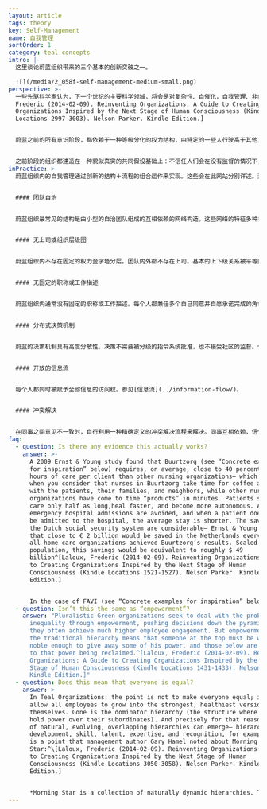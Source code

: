 ```yaml
---
layout: article
tags: theory
key: Self-Management
name: 自我管理
sortOrder: 1
category: teal-concepts
intro: |-
  这里谈论蔚蓝组织带来的三个基本的创新突破之一。

  ![](/media/2_058f-self-management-medium-small.png)
perspective: >-
  一些先驱科学家认为，下一个世纪的主要科学领域，将会是对复杂性、自催化，自我管理、非线性、以及适应性系统的研究。这通常被称为复杂体，或混沌学（对于蔚蓝阶段而言，这些理论等同于牛顿理论在橙色阶段的地位）。虽然我们目前还只是刚刚开始重视这些，但自我管理绝对不是个惊人的新发明。这个世界已经按照这个规则运作了数十亿年，衍生出各种出色而复杂的，让我们几乎无法理解的生物体和生态系统（道）。自组织是这个世界的生命力量，在混沌的边缘维持恰到好处的用来旋卷能量的微量秩序，将秩序比例维持在刚好能生效而又不束缚灵活的适应性和学习创新进程，而生生不息。^\[Laloux,
  Frederic (2014-02-09). Reinventing Organizations: A Guide to Creating
  Organizations Inspired by the Next Stage of Human Consciousness (Kindle
  Locations 2997-3003). Nelson Parker. Kindle Edition.]


  蔚蓝之前的所有意识阶段，都依赖于一种等级分化的权力结构，由特定的一些人行驶高于其他人的权威。力量和决策权集中在塔顶，将同事分割成有权和无权的强弱两种人群，并随之带来了有史以来一直在污染组织的各种扭曲和问题（违背人性）。组织内的权力被看作值得争夺的珍希商品。这种状况无疑会激发出人性的阴暗面：个人野心、政治心机、不信任、恐惧、和贪婪。在组织底层，这经常会激发带来无力感的两个孪生兄弟：懈怠和抱怨。我们在很多组织内见证到的那些不断蔓延开来的缺乏驱动力现象，就是权力不平等分配带来的毁灭性副作用。对少数幸运者而言，职场是快乐的自我表现空间，是一种跟同事友好携手追逐有意义目标的空间。而对多数人而言，工作单纯是种苦差，是每天出卖几个小时的人生来换取口粮的手段。全球化生产力的故事，只是个浪费才能和能量的悲伤神话。^\[Laloux, Frederic (2014-02-09). Reinventing Organizations: A Guide to Creating Organizations Inspired by the Next Stage of Human Consciousness (Kindle Locations 1416-1423). Nelson Parker. Kindle Edition.] ^\[A 2012 survey conducted by Tower Watson, a human resources consulting firm polled 32,000 workers in the corporate sector in 29 countries to measure employee engagement (as well as the key factors contributing to engagement, such as confidence in senior management and the perceived interest by senior management in employee well-being). The overarching conclusion: just around a third of people are engaged in their work (35 percent). Many more people are “detached” or actively “disengaged” (43 percent). The remaining 22 percent feel “unsupported.”] ^\[For a deep discussion of what motivates the modern worker, see Drive: The Surprising Truth About What Motivates Us by Daniel Pink, Riverhead Hardcover, 2009.]


  之前阶段的组织都建造在一种貌似真实的共同假设基础上：不信任人们会在没有监督的情况下，自觉为了组织的最大利益而行动。蔚蓝组织则建立在一种双向信任的基础上。劳动者和员工被看作有理喻的个体，渴望进行卓越的工作（劳动成为第一需要的共产主义阶段），组织信任成员会做正确的事。有了这个前提，就只需要很少的规则和控制机制。成员得到赋能而创造奇迹。
inPractice: >-
  蔚蓝组织内的自我管理通过创新的结构＋流程的组合运作来实现。这些会在此网站分别详述。这里给出一些亮点：


  #### 团队自治


  蔚蓝组织最常见的结构是由小型的自治团队组成的互相依赖的网络构造。这些网络的特征多种多样，随着组织的行业特点和环境而不同，但基本细胞都是团队，一般由10-20人组成，具有自组织特性，不存在任何团队外部的上司。


  #### 无上司或组织层级图


  蔚蓝组织内不存在固定的权力金字塔分层。团队内外都不存在上司。基本的上下级关系被平等同事为主的双向承诺关系替代。决策权和力量会流动到任何有专长、有兴趣，或有热情自愿走上前台，对某个场景做出贡献的成员那里。流动性的、自然形成的阶层，替代了传统金字塔等级的固定权力构造，于是组织不再需要组织结构图。参见[组织结构](../organizational-structure/)。


  #### 无固定的职称或工作描述


  蔚蓝组织内通常没有固定的职称或工作描述。每个人都兼任多个自己同意并自愿承诺完成的角色。当某人感觉到某个课题或机会在呼唤一个新角色，就会单纯的站出来，申请承担这个角色任务。参见职称和工作描述，以及岗位定义和任务分派。[职称与工作描述](../job-titles-and-job-descriptions/)以及[岗位定义与任务分派](../role-definition-and-allocation/)。


  #### 分布式决策机制


  蔚蓝的决策机制具有高度分散性。决策不需要被分级的指令系统批准，也不接受社区的监督。任何人都可以在寻求1）所有被影响到的人，2）在该领域有专长的人的建议之后做任何决策。参见[决策](../decision-making/)。


  #### 开放的信息流


  每个人都同时被赋予全部信息的访问权。参见[信息流](../information-flow/)。


  #### 冲突解决


  在同事之间意见不一致时，自行利用一种精确定义的冲突解决流程来解决。同事互相依赖，信任各自的双向承诺。参见 [冲突解决](../conflict-resolution/)。
faq:
  - question: Is there any evidence this actually works?
    answer: >-
      A 2009 Ernst & Young study found that Buurtzorg (see “Concrete examples
      for inspiration” below) requires, on average, close to 40 percent fewer
      hours of care per client than other nursing organizations— which is ironic
      when you consider that nurses in Buurtzorg take time for coffee and talk
      with the patients, their families, and neighbors, while other nursing
      organizations have come to time “products” in minutes. Patients stay in
      care only half as long,heal faster, and become more autonomous. A third of
      emergency hospital admissions are avoided, and when a patient does need to
      be admitted to the hospital, the average stay is shorter. The savings for
      the Dutch social security system are considerable— Ernst & Young estimates
      that close to € 2 billion would be saved in the Netherlands every year if
      all home care organizations achieved Buurtzorg’s results. Scaled to the US
      population, this savings would be equivalent to roughly $ 49
      billion^[Laloux, Frederic (2014-02-09). Reinventing Organizations: A Guide
      to Creating Organizations Inspired by the Next Stage of Human
      Consciousness (Kindle Locations 1521-1527). Nelson Parker. Kindle
      Edition.]


      In the case of FAVI (see “Concrete examples for inspiration” below), a foundry based in France, all its competitors have moved to China to enjoy cheaper labor costs. And yet FAVI is not only the one producer left standing in Europe; it also commands a 50 percent market share for its gearbox forks. Its product quality is legendary, and its on-time delivery close to mythical: workers are proud of their record of not a single order delivered late in over 25 years. FAVI delivers high profit margins, year in and year out, despite Chinese competition, salaries well above average, and highly cyclical demand patterns.^[Laloux, Frederic (2014-02-09). Reinventing Organizations: A Guide to Creating Organizations Inspired by the Next Stage of Human Consciousness (Kindle Locations 1690-1694). Nelson Parker. Kindle Edition.]
  - question: Isn’t this the same as “empowerment”?
    answer: "Pluralistic-Green organizations seek to deal with the problem of power
      inequality through empowerment, pushing decisions down the pyramid, and
      they often achieve much higher employee engagement. But empowerment within
      the traditional hierarchy means that someone at the top must be wise or
      noble enough to give away some of his power, and those below are subject
      to that power being reclaimed.^[Laloux, Frederic (2014-02-09). Reinventing
      Organizations: A Guide to Creating Organizations Inspired by the Next
      Stage of Human Consciousness (Kindle Locations 1431-1433). Nelson Parker.
      Kindle Edition.]"
  - question: Does this mean that everyone is equal?
    answer: >-
      In Teal Organizations: the point is not to make everyone equal; it is to
      allow all employees to grow into the strongest, healthiest version of
      themselves. Gone is the dominator hierarchy (the structure where bosses
      hold power over their subordinates). And precisely for that reason, lots
      of natural, evolving, overlapping hierarchies can emerge— hierarchies of
      development, skill, talent, expertise, and recognition, for example. This
      is a point that management author Gary Hamel noted about Morning
      Star:^\[Laloux, Frederic (2014-02-09). Reinventing Organizations: A Guide
      to Creating Organizations Inspired by the Next Stage of Human
      Consciousness (Kindle Locations 3050-3058). Nelson Parker. Kindle
      Edition.]


      *Morning Star is a collection of naturally dynamic hierarchies. There isn’t one formal hierarchy; there are many informal ones. On any issue some colleagues will have a bigger say than others will, depending on their expertise and willingness to help. These are hierarchies of influence, not position, and they’re built from the bottom up. At Morning Star one accumulates authority by demonstrating expertise, helping peers, and adding value. Stop doing those things, and your influence wanes— as will your pay.*^\[Gary Hamel, “First, Let’s Fire All the Managers,” Harvard Business Review, December 2011, http:// hbr.org/ 2011/ 12/ first-lets-fire-all-the-managers, accessed April 11, 2012.]
---
```


